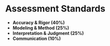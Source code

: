 # Assessment Standards

- **Accuracy & Rigor (40%)**
- **Modeling & Method (25%)**
- **Interpretation & Judgment (25%)**
- **Communication (10%)**

